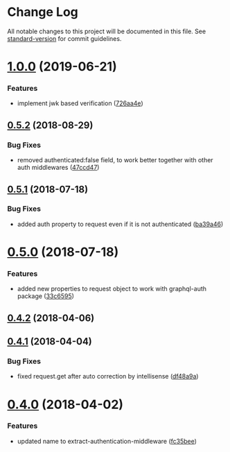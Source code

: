# Change Log

All notable changes to this project will be documented in this file. See [standard-version](https://github.com/conventional-changelog/standard-version) for commit guidelines.

<a name="1.0.0"></a>

# [1.0.0](http://git.nicolaischmid.de/wasc-npm/check-auth-header/compare/v0.5.2...v1.0.0) (2019-06-21)

### Features

- implement jwk based verification ([726aa4e](http://git.nicolaischmid.de/wasc-npm/check-auth-header/commits/726aa4e))

<a name="0.5.2"></a>

## [0.5.2](http://git.nicolaischmid.de/wasc-npm/check-auth-header/compare/v0.5.1...v0.5.2) (2018-08-29)

### Bug Fixes

- removed authenticated:false field, to work better together with other auth middlewares ([47ccd47](http://git.nicolaischmid.de/wasc-npm/check-auth-header/commits/47ccd47))

<a name="0.5.1"></a>

## [0.5.1](http://git.nicolaischmid.de/wasc-npm/check-auth-header/compare/v0.5.0...v0.5.1) (2018-07-18)

### Bug Fixes

- added auth property to request even if it is not authenticated ([ba39a46](http://git.nicolaischmid.de/wasc-npm/check-auth-header/commits/ba39a46))

<a name="0.5.0"></a>

# [0.5.0](http://git.nicolaischmid.de/wasc-npm/check-auth-header/compare/v0.4.2...v0.5.0) (2018-07-18)

### Features

- added new properties to request object to work with graphql-auth package ([33c6595](http://git.nicolaischmid.de/wasc-npm/check-auth-header/commits/33c6595))

<a name="0.4.2"></a>

## [0.4.2](http://git.nicolaischmid.de/wasc-npm/check-auth-header/compare/v0.4.1...v0.4.2) (2018-04-06)

<a name="0.4.1"></a>

## [0.4.1](http://git.nicolaischmid.de/wasc-npm/check-auth-header/compare/v0.4.0...v0.4.1) (2018-04-04)

### Bug Fixes

- fixed request.get after auto correction by intellisense ([df48a9a](http://git.nicolaischmid.de/wasc-npm/check-auth-header/commits/df48a9a))

<a name="0.4.0"></a>

# [0.4.0](http://git.nicolaischmid.de/wasc-npm/check-auth-header/compare/v0.3.0...v0.4.0) (2018-04-02)

### Features

- updated name to extract-authentication-middleware ([fc35bee](http://git.nicolaischmid.de/wasc-npm/check-auth-header/commits/fc35bee))
